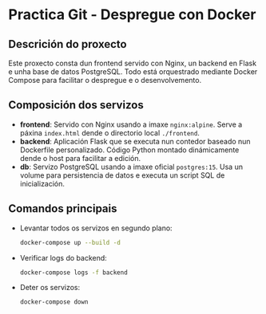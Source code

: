 # Practica Git - Despregue con Docker

## Descrición do proxecto
Este proxecto consta dun frontend servido con Nginx, un backend en Flask e unha base de datos PostgreSQL. Todo está orquestrado mediante Docker Compose para facilitar o despregue e o desenvolvemento.

## Composición dos servizos
- **frontend**: Servido con Nginx usando a imaxe `nginx:alpine`. Serve a páxina `index.html` dende o directorio local `./frontend`.
- **backend**: Aplicación Flask que se executa nun contedor baseado nun Dockerfile personalizado. Código Python montado dinámicamente dende o host para facilitar a edición.
- **db**: Servizo PostgreSQL usando a imaxe oficial `postgres:15`. Usa un volume para persistencia de datos e executa un script SQL de inicialización.

## Comandos principais

- Levantar todos os servizos en segundo plano:

  ```bash
  docker-compose up --build -d

- Verificar logs do backend:
  
  ```bash
  docker-compose logs -f backend

- Deter os servizos:
  
  ```bash
  docker-compose down
